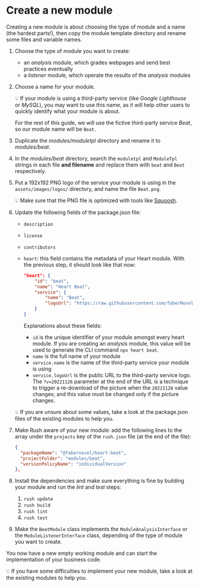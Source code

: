 # Create a new module

Creating a new module is about choosing the type of module and a name (the hardest parts!), then copy the module template directory and rename some files and variable names.

1. Choose the type of module you want to create:
    - an _analysis_ module, which grades webpages and send best practices eventually
    - a _listener_ module, which operate the results of the _analysis_ modules

2. Choose a name for your module.

    💡 If your module is using a third-party service (like _Google Lighthouse_ or _MySQL_), you may want to use this name, as it will help other users to quickly identify what your module is about.

    For the rest of this guide, we will use the fictive third-party service _Beat_, so our module name will be `Beat`.

3. Duplicate the _modules/moduletpl_ directory and rename it to _modules/beat_.

4. In the _modules/beat_ directory, search the `moduletpl` and `ModuleTpl` strings in each file **and filename** and replace them with `beat` and `Beat` respectively.

5. Put a 192x192 PNG logo of the service your module is using in the `assets/images/logos/` directory, and name the file `Beat.png`.

    💡 Make sure that the PNG file is optimized with tools like [Squoosh](https://squoosh.app/).

6. Update the following fields of the package.json file:
    - `description`
    - `license`
    - `contributors`
    - `heart`: this field contains the metadata of your Heart module. With the previous step, it should look like that now:
    
        ```json
        "heart": {
            "id": "beat",
            "name": "Heart Beat",
            "service": {
                "name": "Beat",
                "logoUrl": "https://raw.githubusercontent.com/faberNovel/heart/main/assets/images/logos/Beat.png?v=20221126"
            }
        }
        ```

        Explanations about these fields:
        - `id` is the unique identifier of your module amongst every heart module. If you are creating an _analysis_ module, this value will be used to generate the CLI command `npx heart beat`.
        - `name` is the full name of your module
        - `service.name` is the name of the third-party service your module is using
        - `service.logoUrl` is the public URL to the third-party service logo. The `?v=20221126` parameter at the end of the URL is a technique to trigger a re-download of the picture when the `20221126` value changes; and this value must be changed only if the picture changes.

    💡 If you are unsure about some values, take a look at the package.json files of the existing modules to help you.

7. Make Rush aware of your new module: add the following lines to the array under the `projects` key of the `rush.json` file (at the end of the file):
    ```json
    {
      "packageName": "@fabernovel/heart-beat",
      "projectFolder": "modules/beat",
      "versionPolicyName": "individualVersion"
    },
    ```

8. Install the dependencies and make sure everything is fine by building your module and run the _lint_ and _test_ steps:
    1. `rush update`
    2. `rush build`
    3. `rush lint`
    4. `rush test`

9. Make the `BeatModule` class implements the `ModuleAnalysisInterface` or the `ModuleListenerInterface` class, depending of the type of module you want to create.

You now have a new empty working module and can start the implementation of your business code.

💡 If you have some difficulties to implement your new module, take a look at the existing modules to help you.
